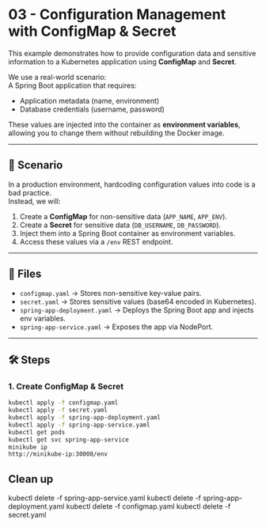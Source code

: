 # 03 - Configuration Management with ConfigMap & Secret

This example demonstrates how to provide configuration data and sensitive information to a Kubernetes application using **ConfigMap** and **Secret**.

We use a real-world scenario:  
A Spring Boot application that requires:
- Application metadata (name, environment)
- Database credentials (username, password)

These values are injected into the container as **environment variables**, allowing you to change them without rebuilding the Docker image.

---

## 📌 Scenario

In a production environment, hardcoding configuration values into code is a bad practice.  
Instead, we will:

1. Create a **ConfigMap** for non-sensitive data (`APP_NAME`, `APP_ENV`).
2. Create a **Secret** for sensitive data (`DB_USERNAME`, `DB_PASSWORD`).
3. Inject them into a Spring Boot container as environment variables.
4. Access these values via a `/env` REST endpoint.

---

## 📁 Files

- `configmap.yaml` → Stores non-sensitive key-value pairs.
- `secret.yaml` → Stores sensitive values (base64 encoded in Kubernetes).
- `spring-app-deployment.yaml` → Deploys the Spring Boot app and injects env variables.
- `spring-app-service.yaml` → Exposes the app via NodePort.

---

## 🛠️ Steps

### 1. Create ConfigMap & Secret

```bash
kubectl apply -f configmap.yaml
kubectl apply -f secret.yaml
kubectl apply -f spring-app-deployment.yaml
kubectl apply -f spring-app-service.yaml
kubectl get pods
kubectl get svc spring-app-service
minikube ip
http://minikube-ip:30008/env

```

## Clean up

kubectl delete -f spring-app-service.yaml
kubectl delete -f spring-app-deployment.yaml
kubectl delete -f configmap.yaml
kubectl delete -f secret.yaml
